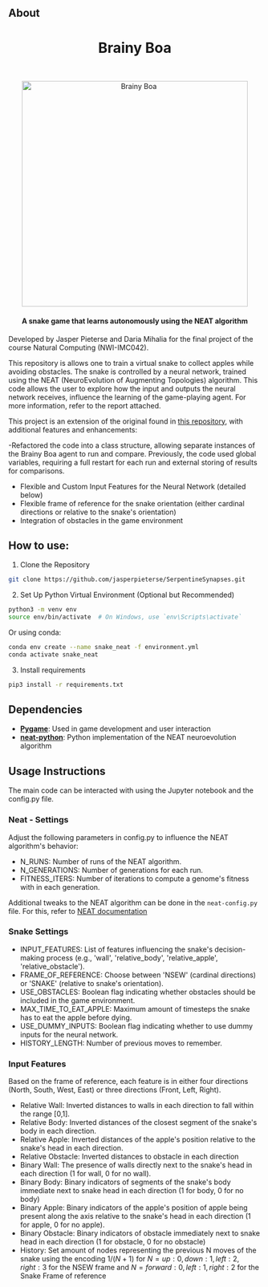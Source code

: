 ## About

<h1 align="center">Brainy Boa</h1><br>
<p align="center">
  <img alt="Brainy Boa" title="Brainy Boa" src="https://github.com/jasperpieterse/Brainy-Boa/blob/82b9fea2ae5cf569763c973549716951d57bab29/SnakeGIF.gif?raw=true" width="450"><br>
</p>

<h4 align="center"> A snake game that learns autonomously using the NEAT algorithm</h4>

Developed by Jasper Pieterse and Daria Mihalia for the final project of the course Natural Computing (NWI-IMC042).

This repository is allows one to train a virtual snake to collect apples while avoiding obstacles. The snake is controlled by a neural network, trained using the NEAT (NeuroEvolution of Augmenting Topologies) algorithm. This code allows the user to explore how the input and outputs the neural network receives, influence the learning of the game-playing agent. For more information, refer to the report attached.

This project is an extension of the original found in [this repository](https://github.com/danielchang2002/5038W_Final), with additional features and enhancements:

-Refactored the code into a class structure, allowing separate instances of the Brainy Boa agent to run and compare. Previously, the code used global variables, requiring a full restart for each run and external storing of results for comparisons.
- Flexible and Custom Input Features for the Neural Network (detailed below)
- Flexible frame of reference for the snake orientation (either cardinal directions or relative to the snake's orientation)
- Integration of obstacles in the game environment

## How to use:

1. Clone the Repository
  ```bash
  git clone https://github.com/jasperpieterse/SerpentineSynapses.git
  ```
2. Set Up Python Virtual Environment (Optional but Recommended)
  ```bash
  python3 -m venv env
  source env/bin/activate  # On Windows, use `env\Scripts\activate`
  ```
  Or using conda:
  ```bash
  conda env create --name snake_neat -f environment.yml
  conda activate snake_neat
  ```

3. Install requirements
  ```bash
  pip3 install -r requirements.txt
  ```

## Dependencies

* **[Pygame](https://github.com/pygame/)**: Used in game development and user interaction
* **[neat-python](https://github.com/CodeReclaimers/neat-python)**: Python implementation of the NEAT neuroevolution algorithm

## Usage Instructions

The main code can be interacted with using the Jupyter notebook and the config.py file. 

### Neat - Settings

Adjust the following parameters in config.py to influence the NEAT algorithm's behavior:

- N_RUNS: Number of runs of the NEAT algorithm.
- N_GENERATIONS: Number of generations for each run.
- FITNESS_ITERS: Number of iterations to compute a genome's fitness with in each generation.

Additional tweaks to the NEAT algorithm can be done in the `neat-config.py` file. For this, refer to [NEAT documentation](https://neat-python.readthedocs.io/en/latest/config_file.html)
  
### Snake Settings

- INPUT_FEATURES: List of features influencing the snake's decision-making process (e.g., 'wall', 'relative_body', 'relative_apple', 'relative_obstacle').
- FRAME_OF_REFERENCE: Choose between 'NSEW' (cardinal directions) or 'SNAKE' (relative to snake's orientation).
- USE_OBSTACLES: Boolean flag indicating whether obstacles should be included in the game environment.
- MAX_TIME_TO_EAT_APPLE: Maximum amount of timesteps the snake has to eat the apple before dying.
- USE_DUMMY_INPUTS: Boolean flag indicating whether to use dummy inputs for the neural network.
- HISTORY_LENGTH: Number of previous moves to remember.

### Input Features

Based on the frame of reference, each feature is in either four directions (North, South, West, East) or three directions (Front, Left, Right).

- Relative Wall: Inverted distances to walls in each direction to fall within the range [0,1].
- Relative Body: Inverted distances of the closest segment of the snake's body in each direction.
- Relative Apple: Inverted distances of the apple's position relative to the snake's head in each direction.
- Relative Obstacle: Inverted distances to obstacle in each direction
- Binary Wall: The presence of walls directly next to the snake's head in each direction (1 for wall, 0 for no wall).
- Binary Body: Binary indicators of segments of the snake's body immediate next to snake head in each direction (1 for body, 0 for no body)
- Binary Apple: Binary indicators of the apple's position of apple being present along the axis relative to the snake's head in each direction (1 for apple, 0 for no apple).
- Binary Obstacle: Binary indicators of obstacle immediately next to snake head in each direction (1 for obstacle, 0 for no obstacle)
- History: Set amount of nodes representing the previous N moves of the snake using the encoding $1/(N+1)$ for $N = {up:0, down:1, left:2, right:3}$ for the NSEW frame and $N = {forward:0, left:1, right:2}$ for the Snake Frame of reference
